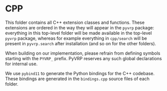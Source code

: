 # CPP

This folder contains all C++ extension classes and functions. These extensions
are ordered in the way they will appear in the `pyvrp` package: everything in
this top-level folder will be made available in the top-level `pyvrp` package,
whereas for example everything in `cpp/search` will be present in 
`pyvrp.search` after installation (and so on for the other folders).

When building on our implementation, please refrain from defining symbols 
starting with the `PYVRP_` prefix. PyVRP reserves any such global declarations
for internal use.

We use `pybind11` to generate the Python bindings for the C++ codebase. These
bindings are generated in the `bindings.cpp` source files of each folder. 
